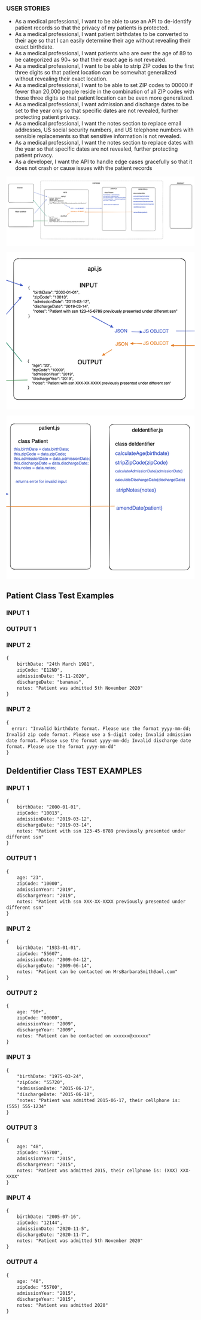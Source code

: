 ### USER STORIES
- As a medical professional, I want to be able to use an API to de-identify patient records so that the privacy of my patients is protected.
- As a medical professional, I want patient birthdates to be converted to their age so that I can easily determine their age without revealing their exact birthdate.
- As a medical professional, I want patients who are over the age of 89 to be categorized as 90+ so that their exact age is not revealed.
- As a medical professional, I want to be able to strip ZIP codes to the first three digits so that patient location can be somewhat generalized without revealing their exact location.
- As a medical professional, I want to be able to set ZIP codes to 00000 if fewer than 20,000 people reside in the combination of all ZIP codes with those three digits so that patient location can be even more generalized.
- As a medical professional, I want admission and discharge dates to be set to the year only so that specific dates are not revealed, further protecting patient privacy.
- As a medical professional, I want the notes section to replace email addresses, US social security numbers, and US telephone numbers with sensible replacements so that sensitive information is not revealed.
- As a medical professional, I want the notes section to replace dates with the year so that specific dates are not revealed, further protecting patient privacy.
- As a developer, I want the API to handle edge cases gracefully so that it does not crash or cause issues with the patient records


![whole_system](safeHarbor_design.png)

![API](APIDesign.png)

![class_design](classDesign.png)



## Patient Class Test Examples


### INPUT 1



### OUTPUT 1




### INPUT 2
```
{
    birthDate: "24th March 1981",
    zipCode: "E12ND",
    admissionDate: "5-11-2020",
    dischargeDate: "bananas",
    notes: "Patient was admitted 5th November 2020"
}
```
### INPUT 2

```
{
  error: "Invalid birthdate format. Please use the format yyyy-mm-dd; Invalid zip code format. Please use a 5-digit code; Invalid admission date format. Please use the format yyyy-mm-dd; Invalid discharge date format. Please use the format yyyy-mm-dd"
}
```



## DeIdentifier Class TEST EXAMPLES

### INPUT 1
```
{
    birthDate: "2000-01-01",
    zipCode: "10013",
    admissionDate: "2019-03-12",
    dischargeDate: "2019-03-14",
    notes: "Patient with ssn 123-45-6789 previously presented under different ssn"
}
```

### OUTPUT 1

```
{
    age: "23",
    zipCode: "10000",
    admissionYear: "2019",
    dischargeYear: "2019",
    notes: "Patient with ssn XXX-XX-XXXX previously presented under different ssn"
}
```

### INPUT 2
```
{
    birthDate: "1933-01-01",
    zipCode: "55607",
    admissionDate: "2009-04-12",
    dischargeDate: "2009-06-14",
    notes: "Patient can be contacted on MrsBarbaraSmith@aol.com"
}
```

### OUTPUT 2

```
{
    age: "90+",
    zipCode: "00000", 
    admissionYear: "2009",
    dischargeYear: "2009",
    notes: "Patient can be contacted on xxxxxx@xxxxxx"
}
```


### INPUT 3
```
{
    "birthDate: "1975-03-24",
    "zipCode: "55720",
    "admissionDate: "2015-06-17",
    "dischargeDate: "2015-06-18",
    "notes: "Patient was admitted 2015-06-17, their cellphone is: (555) 555-1234"
}
```

### OUTPUT 3

```
{
    age: "48",
    zipCode: "55700", 
    admissionYear: "2015",
    dischargeYear: "2015",
    notes: "Patient was admitted 2015, their cellphone is: (XXX) XXX-XXXX"
}
```

### INPUT 4
```
{
    birthDate: "2005-07-16",
    zipCode: "12144",
    admissionDate: "2020-11-5",
    dischargeDate: "2020-11-7",
    notes: "Patient was admitted 5th November 2020"
}
```

### OUTPUT 4

```
{
    age: "48",
    zipCode: "55700", 
    admissionYear: "2015",
    dischargeYear: "2015",
    notes: "Patient was admitted 2020"
}
```



